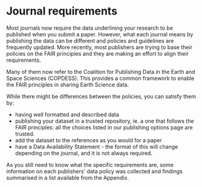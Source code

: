 # Journal requirements

Most journals now require the data underlining your research to be published when you submit a paper. However, what each journal means by publishing the data can be different and policies and guidelines are frequently updated. More recently, most publishers are trying to base their policies on the FAIR principles and they are making an effort to align their requirements.

Many of them now refer to the Coalition for Publishing Data in the Earth and Space Sciences (COPDESS). This provides a common framework to enable the FAIR principles in sharing Earth Science data.

While there might be differences between the policies, you can satisfy them by:

* having well formatted and described data
* publishing your dataset in a trusted repository, ie. a one that follows the FAIR principles: all the choices listed in our publishing options page are trusted.
* add the dataset to the references as you would for a paper
* have a Data Availability Statement - the format of this will change depending on the journal, and it is not always required.

As you still need to know what the specific requirements are, some information on each publishers' data policy was collected and findings summarised in a list available from the Appendix. 

